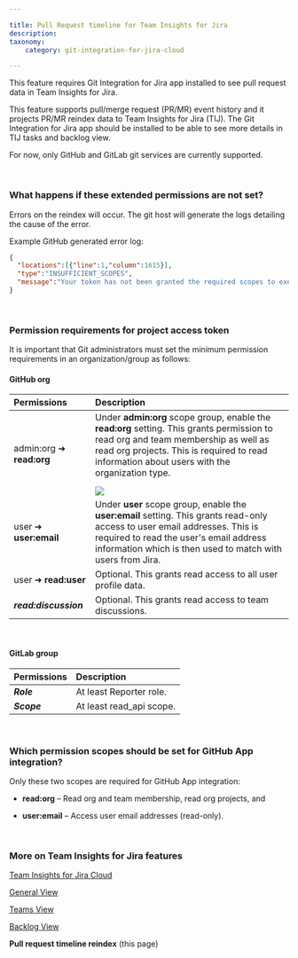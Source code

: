 ```yaml
---

title: Pull Request timeline for Team Insights for Jira
description:
taxonomy:
    category: git-integration-for-jira-cloud

---
```


<div class="bbb-callout bbb--tip">
    <div class="irow">
    <div class="ilogobox">
        <span class="logoimg"></span>
    </div>
    <div class="imsgbox">
        This feature requires Git Integration for Jira app installed to see pull request data in Team Insights for Jira.
    </div>
    </div>
</div>

This feature supports pull/merge request (PR/MR) event history and it projects PR/MR reindex data to Team Insights for Jira (TIJ). The Git Integration for Jira app should be installed to be able to see more details in TIJ tasks and backlog view.

For now, only GitHub and GitLab git services are currently supported.

&nbsp;

### What happens if these extended permissions are not set?

Errors on the reindex will occur. The git host will generate the logs detailing the cause of the error.

Example GitHub generated error log:

```json
{
  "locations":[{"line":1,"column":1615}],
  "type":"INSUFFICIENT_SCOPES",
  "message":"Your token has not been granted the required scopes to execute this query. The 'email' field requires one of the following scopes: ['user:email', 'read:user'], but your token has only been granted the: ['admin:org_hook', 'admin:public_key', 'admin:repo_hook', 'read:org', 'repo'] scopes. Please modify your token's scopes at: https://github.com/settings/tokens."
}
```

&nbsp;

### Permission requirements for project access token

It is important that Git administrators must set the minimum permission requirements in an organization/group as follows:

#### GitHub org

| Permissions | Description |
|:-----------------------|:------------|
| admin:org ➜ **read:org** | Under **admin:org** scope group, enable the **read:org** setting. This grants permission to read org and team membership as well as read org projects. This is required to read information about users with the organization type.<br><img src='/wp-content/uploads/tij-gitcloud-pull-req-timeline-reindex-github-org-setting.png' style='margin:15px auto 0px auto;max-width:100%;display:block;' /> |
| user ➜ **user:email** | Under **user** scope group, enable the **user:email** setting. This grants read-only access to user email addresses. This is required to read the user's email address information which is then used to match with users from Jira. |
| user ➜ **read:user** | Optional. This grants read access to all user profile data. |
| **_read:discussion_** | Optional. This grants read access to team discussions. |

&nbsp;

#### GitLab group

| Permissions | Description |
|:------------|:------------|
| **_Role_** | At least Reporter role. |
| **_Scope_** | At least read_api scope. |

&nbsp;

### Which permission scopes should be set for GitHub App integration?

Only these two scopes are required for GitHub App integration:

*   **read:org** – Read org and team membership, read org projects, and 

*   **user:email** – Access user email addresses (read-only).

&nbsp;

### More on Team Insights for Jira features

[Team Insights for Jira Cloud](/git-integration-for-jira-cloud/team-insights-for-jira-gij-cloud/)

[General View](/git-integration-for-jira-cloud/team-insights-for-jira-general-view-gij-cloud/)

[Teams View](/git-integration-for-jira-cloud/team-insights-for-jira-teams-view-gij-cloud/)

[Backlog View](/git-integration-for-jira-cloud/team-insights-for-jira-backlog-view-gij-cloud/)

**Pull request timeline reindex** (this page)


